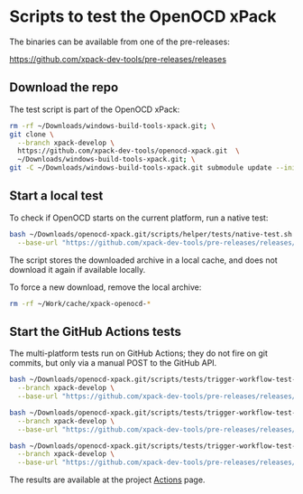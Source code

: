 # Scripts to test the OpenOCD xPack

The binaries can be available from one of the pre-releases:

<https://github.com/xpack-dev-tools/pre-releases/releases>

## Download the repo

The test script is part of the OpenOCD xPack:

```sh
rm -rf ~/Downloads/windows-build-tools-xpack.git; \
git clone \
  --branch xpack-develop \
  https://github.com/xpack-dev-tools/openocd-xpack.git  \
  ~/Downloads/windows-build-tools-xpack.git; \
git -C ~/Downloads/windows-build-tools-xpack.git submodule update --init --recursive
```

## Start a local test

To check if OpenOCD starts on the current platform, run a native test:

```sh
bash ~/Downloads/openocd-xpack.git/scripts/helper/tests/native-test.sh \
  --base-url "https://github.com/xpack-dev-tools/pre-releases/releases/download/test/"
```

The script stores the downloaded archive in a local cache, and
does not download it again if available locally.

To force a new download, remove the local archive:

```sh
rm -rf ~/Work/cache/xpack-openocd-*
```

## Start the GitHub Actions tests

The multi-platform tests run on GitHub Actions; they do not fire on
git commits, but only via a manual POST to the GitHub API.

```sh
bash ~/Downloads/openocd-xpack.git/scripts/tests/trigger-workflow-test-native.sh \
  --branch xpack-develop \
  --base-url "https://github.com/xpack-dev-tools/pre-releases/releases/download/test/"

bash ~/Downloads/openocd-xpack.git/scripts/tests/trigger-workflow-test-docker-linux-intel.sh \
  --branch xpack-develop \
  --base-url "https://github.com/xpack-dev-tools/pre-releases/releases/download/test/"

bash ~/Downloads/openocd-xpack.git/scripts/tests/trigger-workflow-test-docker-linux-arm.sh \
  --branch xpack-develop \
  --base-url "https://github.com/xpack-dev-tools/pre-releases/releases/download/test/"

```

The results are available at the project
[Actions](https://github.com/xpack-dev-tools/openocd-xpack/actions/) page.
